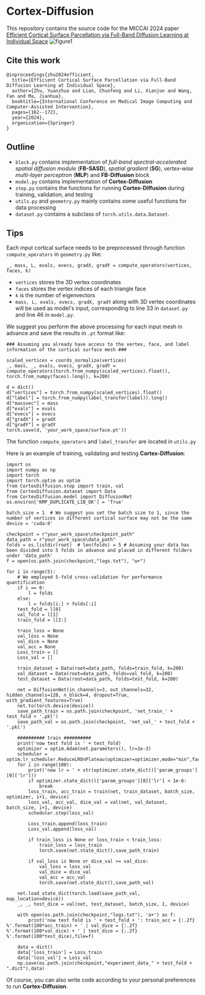 # Cortex-Diffusion

This repository contains the source code for the MICCAI 2024 paper [Efficient Cortical Surface Parcellation via Full-Band Diffusion Learning at Individual Space](https://papers.miccai.org/miccai-2024/paper/2548_paper.pdf)
![figure1](https://github.com/user-attachments/assets/17451ed6-7b1f-4352-95bc-f416b7b969a6)


## Cite this work

```
@inproceedings{zhu2024efficient,
  title={Efficient Cortical Surface Parcellation via Full-Band Diffusion Learning at Individual Space},
  author={Zhu, Yuanzhuo and Lian, Chunfeng and Li, Xianjun and Wang, Fan and Ma, Jianhua},
  booktitle={International Conference on Medical Image Computing and Computer-Assisted Intervention},
  pages={162--172},
  year={2024},
  organization={Springer}
}
```

## Outline

* ```block.py``` contains implementation of _full-band spectral-accelerated spatial diffusion module_ (**FB-SASD**), _spatial gradient_ (**SG**), _vertex-wise multi-layer perceptron_ (**MLP**) and **FB-Diffusion** block
* ```model.py``` contains implementation of **Cortex-Diffusion**
* ```step.py``` contains the functions for running **Cortex-Diffusion** during training, validation, and testing
* ```utils.py``` and ```geometry.py``` mainly contains some useful functions for data processing
* ```dataset.py``` contains a subclass of ```torch.utils.data.Dataset```.

## Tips

Each input cortical surface needs to be preprocessed through function ```compute_operators``` in ```geometry.py``` like:
```
_, mass, L, evals, evecs, gradX, gradY = compute_operators(vertices, faces, k)
```
* ```vertices``` stores the 3D vertex coordinates
* ```faces``` stores the vertex indices of each triangle face
* ```k``` is the number of eigenvectors
* ```mass, L, evals, evecs, gradX, gradY``` along with 3D vertex coordinates will be used as model's input, corresponding to line 33 in ```dataset.py``` and line 46 in ```model.py```.

We suggest you perform the above processing for each input mesh in advance and save the results in ```.pt``` format like:
```
### Assuming you already have access to the vertex, face, and label information of the cortical surface mesh ###

scaled_vertices = coords_normalize(vertices)
_, mass, _, evals, evecs, gradX, gradY = compute_operators(torch.from_numpy(scaled_vertices).float(), torch.from_numpy(faces).long(), k=200)

d = dict()
d["vertices"] = torch.from_numpy(scaled_vertices).float()
d["label"] = torch.from_numpy(label_transfer(label)).long()
d["massvec"] = mass
d["evals"] = evals
d["evecs"] = evecs
d["gradX"] = gradX
d["gradY"] = gradY
torch.save(d, 'your_work_space/surface.pt'))
```
The function ```compute_operators``` and ```label_transfer``` are located in ```utils.py``` 

Here is an example of training, validating and testing **Cortex-Diffusion**:
```
import os
import numpy as np
import torch
import torch.optim as optim
from CortexDiffusion.step import train, val
from CortexDiffusion.dataset import Data
from CortexDiffusion.model import DiffusionNet
os.environ['KMP_DUPLICATE_LIB_OK'] = 'True'

batch_size = 1  # We suggest you set the batch size to 1, since the number of vertices in different cortical surface may not be the same
device = 'cuda:0'

checkpoint = r"your_work_space\checkpoint_path"
data_path = r"your_work_space\data_path"
folds = os.listdir(root)  # len(folds) = 5 # Assuming your data has been divided into 5 folds in advance and placed in different folders under 'data_path' 
f = open(os.path.join(checkpoint,"logs.txt"), "w+")

for i in range(5):
    # We employed 5-fold cross-validation for performance quantification
    if i == 0:
        l = folds
    else:
        l = folds[i:] + folds[:i]
    test_fold = l[0]
    val_fold = l[1]
    train_fold = l[2:]
    
    train_loss = None
    val_loss = None
    val_dice = None
    val_acc = None
    Loss_train = []
    Loss_val = []

    train_dataset = Data(root=data_path, folds=train_fold, k=200)
    val_dataset = Data(root=data_path, folds=val_fold, k=200)
    test_dataset = Data(root=data_path, folds=test_fold, k=200)

    net = DiffusionNet(in_channels=3, out_channels=32, hidden_channels=128, n_block=4, dropout=True, with_gradient_features=True)
    net.to(torch.device(device))
    save_path_train = os.path.join(checkpoint, 'net_train_' + test_fold + '.pkl')
    save_path_val = os.path.join(checkpoint, 'net_val_' + test_fold + '.pkl')

    ########## train ##########
    print('now test fold is ' + test_fold)
    optimizer = optim.Adam(net.parameters(), lr=1e-3)
    scheduler = optim.lr_scheduler.ReduceLROnPlateau(optimizer=optimizer,mode="min",factor=0.5,patience=2)
    for i in range(100):
        print('now lr = ' + str(optimizer.state_dict()['param_groups'][0]['lr']))
        if optimizer.state_dict()['param_groups'][0]['lr'] < 1e-6:
            break
        loss_train, acc_train = train(net, train_dataset, batch_size, optimizer, i+1, device)
        loss_val, acc_val, dice_val = val(net, val_dataset, batch_size, i+1, device)
        scheduler.step(loss_val)
    
        Loss_train.append(loss_train)
        Loss_val.append(loss_val)
    
        if train_loss is None or loss_train < train_loss:
            train_loss = loss_train
            torch.save(net.state_dict(),save_path_train)
        
        if val_loss is None or dice_val >= val_dice:
            val_loss = loss_val
            val_dice = dice_val
            val_acc = acc_val
            torch.save(net.state_dict(),save_path_val)
    
    net.load_state_dict(torch.load(save_path_val, map_location=device))
    _, _, test_dice = val(net, test_dataset, batch_size, 1, device)
        
    with open(os.path.join(checkpoint,"logs.txt"), 'a+') as f:
        print('now test fold is ' + test_fold + ': train_acc = {:.2f} %'.format(100*acc_train) + ' | val_dice = {:.2f} %'.format(100*val_dice) + ' | test_dice = {:.2f} %'.format(100*test_dice),file=f)
    
    data = dict()
    data['loss_train'] = Loss_train
    data['loss_val'] = Loss_val
    np.save(os.path.join(checkpoint,"experiment_data_" + test_fold + ".dict"),data)
```
Of course, you can also write code according to your personal preferences to run **Cortex-Diffusion**.
